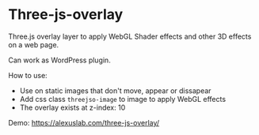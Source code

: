 # Three-js-overlay

Three.js overlay layer to apply WebGL Shader effects and other 3D effects on a web page. 

Can work as WordPress plugin.

How to use:
- Use on static images that don't move, appear or dissapear
- Add css class `threejso-image` to image to apply WebGL effects
- The overlay exists at z-index: 10

Demo: https://alexuslab.com/three-js-overlay/